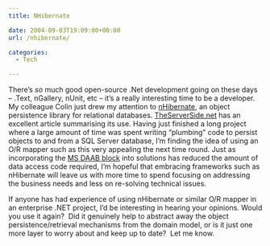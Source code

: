 ```yaml
---
title: NHibernate

date: 2004-09-03T19:09:00+00:00
url: /nhibernate/

categories:
  - Tech

---
```

There’s _so_ much good open-source .Net development going on these days – .Text, nGallery, nUnit, etc&nbsp;– it’s a really interesting time to be a developer. My colleague Colin just drew my attention to [nHibernate][1], an object persistence library for relational databases. [TheServerSide.net][2] has an excellent article summarising its use. Having just finished a long project where a large amount of time was spent writing “plumbing” code to persist objects to and from a SQL Server database, I’m finding the idea of using an O/R mapper such as this very appealing the next time round. Just as incorporating the [MS DAAB block][3] into solutions has reduced the amount of data access code required, I’m hopeful that embracing frameworks such as nHibernate will leave us with more time to spend focusing on addressing the business needs and less on re-solving technical issues.

If anyone has had experience of using nHibernate or similar O/R mapper in an enterprise .NET project, I’d be interesting in hearing your opinions. Would you use it again?&nbsp; Did it genuinely help to abstract away the object persistence/retrieval mechanisms from the domain model, or is it just one more layer to worry about and keep up to date?&nbsp; Let me know.

 [1]: http://sourceforge.net/projects/nhibernate
 [2]: http://www.theserverside.net/articles/showarticle.tss?id=NHibernate
 [3]: http://msdn.microsoft.com/library/default.asp?url=/library/en-us/dnbda/html/daab-rm.asp